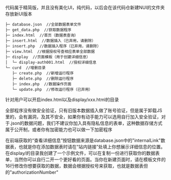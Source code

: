 代码属于精简版，并且没有美化UI，纯代码，以后会在该代码仓新建NUI的文件夹存放新UI版本

```
├─ database.json  //全部数据表单文件
├─ get_data.php  //获取数据程序
├─ index.html  //首页（数据表查询）
├─ insert.html  //数据插入（已弃用，请删除）
├─ insert.php  //数据插入程序（已弃用，请删除）
├─ view.html  //根据授权号查相应表单全部数据
├─ display  //页面模板（用于创建详细信息）
│  └─ display-auth001.html  //授权详细信息
└─ curd  //增删目录
   ├─ create.php  //新增运行程序
   ├─ delete.php  //删除运行程序
   ├─ index.php  //数据操作页面
   └─ update.php  //修改运行程序（已弃用）
```

针对用户可以开启index.html以及display/xxx.html的目录

全部程序没有做安全验证，只有旧版本数据插入做了账号验证，但是属于卸载JS里的，会有漏洞，及其不安全，如果你有动手能力可以选用自行加入安全验证，对于.json的数据问题，我们不建议你加入具有隐私信息的表单，这种数据存储方式属于公开制，或者你有加密能力也可以做一下加密程序

在前端获取的“查看详细信息”按钮数据来源是database.json中的"internalLink"数据表，也就是你在添加数据表时请在“站内链接”处填上你想展示详细信息的位置。在display/的目录我创建了一个示例文件，可以在复制一份进行获取你的数据表单，当然你可以自行二开一个更好看的页面。当你在新建页面时，请在模板文件的16行修改你想要获取的数据，数据会根据授权号来获取，也就是数据表但的"authorizationNumber"

